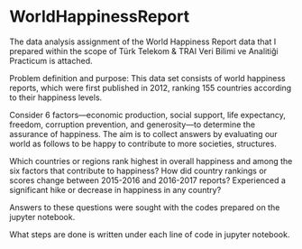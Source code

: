 # WorldHappinessReport

The data analysis assignment of the World Happiness Report data that I prepared within the scope of Türk Telekom & TRAI Veri Bilimi ve Analitiği Practicum is attached.

Problem definition and purpose: This data set consists of world happiness reports, which were first published in 2012, ranking 155 countries according to their happiness levels.

Consider 6 factors—economic production, social support, life expectancy, freedom, corruption prevention, and generosity—to determine the assurance of happiness. The aim is to collect answers by evaluating our world as follows to be happy to contribute to more societies, structures.

Which countries or regions rank highest in overall happiness and among the six factors that contribute to happiness?
How did country rankings or scores change between 2015-2016 and 2016-2017 reports?
Experienced a significant hike or decrease in happiness in any country?

Answers to these questions were sought with the codes prepared on the jupyter notebook.

What steps are done is written under each line of code in jupyter notebook.


